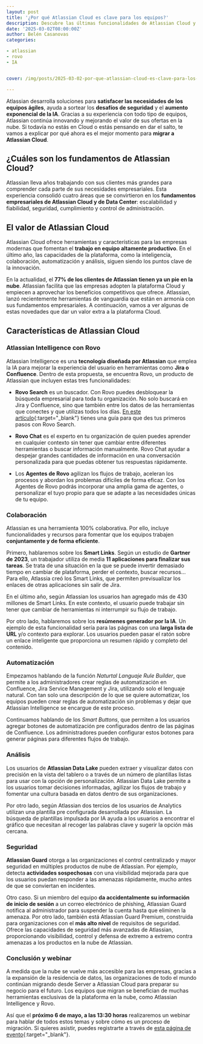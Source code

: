 ```yaml
---
layout: post
title: '¿Por qué Atlassian Cloud es clave para los equipos?'
description: Descubre las últimas funcionalidades de Atlassian Cloud y conoce cómo es el viaje de la migración
date: '2025-03-02T08:00:00Z'
author: Belén Casanovas
categories:

- atlassian
- rovo
- IA


cover: /img/posts/2025-03-02-por-que-atlassian-cloud-es-clave-para-los-equipos.png

---
```


Atlassian desarrolla soluciones para **satisfacer las necesidades de los equipos ágiles**, ayuda a sortear los **desafíos de seguridad** y el **aumento exponencial de la IA**. Gracias a su experiencia con todo tipo de equipos, Atlassian continúa innovando y mejorando el valor de sus ofertas en la nube. Si todavía no estás en Cloud o estás pensando en dar el salto, te vamos a explicar por qué ahora es el mejor momento para **migrar a Atlassian Cloud**. 

<h2>¿Cuáles son los fundamentos de Atlassian Cloud?</h2>

Atlassian lleva años trabajando con sus clientes más grandes para comprender cada parte de sus necesidades empresariales. Esta experiencia consolidó cuatro áreas que se convirtieron en los **fundamentos empresariales de Atlassian Cloud y de Data Center**: escalabilidad y fiabilidad, seguridad, cumplimiento y control de administración.

<h2>El valor de Atlassian Cloud</h2>

Atlassian Cloud ofrece herramientas y características para las empresas modernas que fomentan el **trabajo en equipo altamente productivo**. En el último año, las capacidades de la plataforma, como la inteligencia, colaboración, automatización y análisis, siguen siendo los puntos clave de la innovación.

En la actualidad, el **77% de los clientes de Atlassian tienen ya un pie en la nube**. Atlassian facilita que las empresas adopten la plataforma Cloud y empiecen a aprovechar los beneficios competitivos que ofrece. Atlassian, lanzó recientemente herramientas de vanguardia que están en armonía con sus fundamentos empresariales. A continuación, vamos a ver algunas de estas novedades que dar un valor extra a la plataforma Cloud.


<h2>Características de Atlassian Cloud</h2>

<h3>Atlassian Intelligence con Rovo</h3>

Atlassian Intelligence es una **tecnología diseñada por Atlassian** que emplea la IA para mejorar la experiencia del usuario en herramientas como **Jira o Confluence**. Dentro de esta propuesta, se encuentra Rovo, un producto de Atlassian que incluyen estas tres funcionalidades: 

- **Rovo Search** es un buscador. Con Rovo puedes desbloquear la búsqueda empresarial para toda tu organización. No solo buscará en Jira y Confluence, sino que también entre los datos de las herramientas que conectes y que utilizas todos los días. [En este artículo](/primeros-pasos-rovo-search-atlassian){:target="_blank"} tienes una guía para que des tus primeros pasos con Rovo Search. <br>

- **Rovo Chat** es el experto en tu organización de quien puedes aprender en cualquier contexto sin tener que cambiar entre diferentes herramientas o buscar información manualmente. Rovo Chat ayudar a despejar grandes cantidades de información en una conversación personalizada para que puedas obtener tus respuestas rápidamente. <br>

- Los **Agentes de Rovo** agilizan los flujos de trabajo, aceleran los procesos y abordan los problemas difíciles de forma eficaz. Con los Agentes de Rovo podrás incorporar una amplia gama de agentes, o personalizar el tuyo propio para que se adapte a las necesidades únicas de tu equipo. <br>

<h3>Colaboración</h3>

Atlassian es una herramienta 100% colaborativa. Por ello, incluye funcionalidades y recursos para fomentar que los equipos trabajen **conjuntamente y de forma eficiente**. 

Primero, hablaremos sobre los **Smart Links**. Según un estudio de **Gartner de 2023**, un trabajador utiliza de media **11 aplicaciones para finalizar sus tareas**. Se trata de una situación en la que se puede invertir demasiado tiempo en cambiar de plataforma, perder el contexto, buscar recursos... Para ello, Atlassia creó los Smart Links, que permiten previsualizar los enlaces de otras aplicaciones sin salir de Jira. 

En el último año, según Atlassian los usuarios han agregado más de 430 millones de Smart Links. En este contexto, el usuario puede trabajar sin tener que cambiar de herramientas ni interrumpir su flujo de trabajo.

Por otro lado, hablaremos sobre los **resúmenes generador por la IA**. Un ejemplo de esta funcionalidad sería para las páginas con una **larga lista de URL** y/o contexto para explorar. Los usuarios pueden pasar el ratón sobre un enlace inteligente que proporciona un resumen rápido y completo del contenido.

<h3>Automatización</h3>

Empezamos hablando de la función *Naturtal Languaje Rule Builder*, que permite a los administradores crear reglas de automatización en Confluence, Jira Service Management y Jira, utilizando solo el lenguaje natural. Con tan solo una descripción de lo que se quiere automatizar, los equipos pueden crear reglas de automatización sin problemas y dejar que Atlassian Intelligence se encargue de este proceso. 

Continuamos hablando de los *Smart Buttons*, que permiten a los usuarios agregar botones de automatización pre configurados dentro de las páginas de Confluence. Los administradores pueden configurar estos botones para generar páginas para diferentes flujos de trabajo.

<h3>Análisis</h3>

Los usuarios de **Atlassian Data Lake** pueden extraer y visualizar datos con precisión en la vista del tablero o a través de un número de plantillas listas para usar con la opción de personalización. Atlassian Data Lake permite a los usuarios tomar decisiones informadas, agilizar los flujos de trabajo y fomentar una cultura basada en datos dentro de sus organizaciones.

Por otro lado, según Atlassian dos tercios de los usuarios de Analytics utilizan una plantilla pre configurada desarrollada por Atlassian. La búsqueda de plantillas impulsada por IA ayuda a los usuarios a encontrar el gráfico que necesitan al recoger las palabras clave y sugerir la opción más cercana. 

<h3>Seguridad</h3>

**Atlassian Guard** otorga a las organizaciones el control centralizado y mayor seguridad en múltiples productos de nube de Atlassian. Por ejemplo, detecta **actividades sospechosas** con una visibilidad mejorada para que los usuarios puedan responder a las amenazas rápidamente, mucho antes de que se conviertan en incidentes. 

Otro caso. Si un miembro del equipo **da accidentalmente su información de inicio de sesión** a un correo electrónico de phishing, Atlassian Guard notifica al administrador para suspender la cuenta hasta que eliminen la amenaza. Por otro lado, también está Atlassian Guard Premium, construida para organizaciones con el **más alto nivel** de requisitos de seguridad. Ofrece las capacidades de seguridad más avanzadas de Atlassian, proporcionando visibilidad, control y defensa de extremo a extremo contra amenazas a los productos en la nube de Atlassian.

<h3>Conclusión y webinar</h3>

A medida que la nube se vuelve más accesible para las empresas, gracias a la expansión de la residencia de datos, las organizaciones de todo el mundo continúan migrando desde Server a Atlassian Cloud para preparar su negocio para el futuro. Los equipos que migran se benefician de muchas herramientas exclusivas de la plataforma en la nube, como Atlassian Intelligence y Rovo.

Así que el **próximo 6 de mayo, a las 13:30 horas** realizaremos un webinar para hablar de todos estos temas y sobre cómo es un proceso de migración. Si quieres asistir, puedes registrarte a través de [esta página de evento](/webinar-migracion-nube-atlassian){:target="_blank"}.




